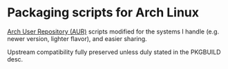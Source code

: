 Packaging scripts for Arch Linux
================================

[Arch User Repository (AUR)](https://aur.archlinux.org/) scripts modified for the systems I handle (e.g. newer version, lighter flavor), and easier sharing.

Upstream compatibility fully preserved unless duly stated in the PKGBUILD desc.
